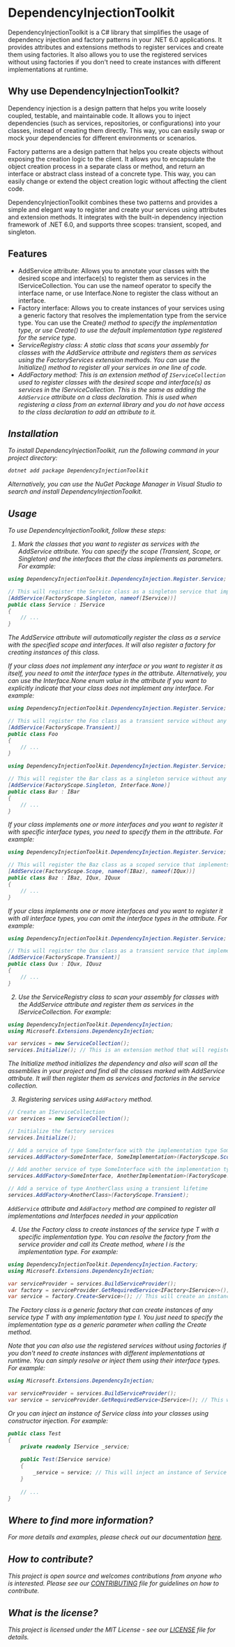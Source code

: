 # DependencyInjectionToolkit

DependencyInjectionToolkit is a C# library that simplifies the usage of dependency injection and factory patterns in your .NET 6.0 applications. It provides attributes and extensions methods to register services and create them using factories. It also allows you to use the registered services without using factories if you don't need to create instances with different implementations at runtime.

## Why use DependencyInjectionToolkit?

Dependency injection is a design pattern that helps you write loosely coupled, testable, and maintainable code. It allows you to inject dependencies (such as services, repositories, or configurations) into your classes, instead of creating them directly. This way, you can easily swap or mock your dependencies for different environments or scenarios.

Factory patterns are a design pattern that helps you create objects without exposing the creation logic to the client. It allows you to encapsulate the object creation process in a separate class or method, and return an interface or abstract class instead of a concrete type. This way, you can easily change or extend the object creation logic without affecting the client code.

DependencyInjectionToolkit combines these two patterns and provides a simple and elegant way to register and create your services using attributes and extension methods. It integrates with the built-in dependency injection framework of .NET 6.0, and supports three scopes: transient, scoped, and singleton.

## Features

- AddService attribute: Allows you to annotate your classes with the desired scope and interface(s) to register them as services in the IServiceCollection. You can use the nameof operator to specify the interface name, or use Interface.None to register the class without an interface.
- Factory interface: Allows you to create instances of your services using a generic factory that resolves the implementation type from the service type. You can use the Create<I>() method to specify the implementation type, or use Create<T>() to use the default implementation type registered for the service type.
- ServiceRegistry class: A static class that scans your assembly for classes with the AddService attribute and registers them as services using the FactoryServices extension methods. You can use the Initialize() method to register all your services in one line of code.
- AddFactory method: This is an extension method of `IServiceCollection` used to register classes with the desired scope and interface(s) as services in the IServiceCollection. This is the same as adding the `AddService` attribute on a class declaration. This is used when registering a class from an external library and you do not have access to the class declaration to add an attribute to it.

## Installation

To install DependencyInjectionToolkit, run the following command in your project directory:

```bash
dotnet add package DependencyInjectionToolkit
```

Alternatively, you can use the NuGet Package Manager in Visual Studio to search and install DependencyInjectionToolkit.

## Usage

To use DependencyInjectionToolkit, follow these steps:

1. Mark the classes that you want to register as services with the AddService attribute. You can specify the scope (Transient, Scope, or Singleton) and the interfaces that the class implements as parameters. For example:

```csharp
using DependencyInjectionToolkit.DependencyInjection.Register.Service;

// This will register the Service class as a singleton service that implements the IService interface
[AddService(FactoryScope.Singleton, nameof(IService))]
public class Service : IService
{
    // ...
}
```

The AddService attribute will automatically register the class as a service with the specified scope and interfaces. It will also register a factory for creating instances of this class.

If your class does not implement any interface or you want to register it as itself, you need to omit the interface types in the attribute. Alternatively, you can use the Interface.None enum value in the attribute if you want to explicitly indicate that your class does not implement any interface. For example:

```csharp
using DependencyInjectionToolkit.DependencyInjection.Register.Service;

// This will register the Foo class as a transient service without any interface
[AddService(FactoryScope.Transient)]
public class Foo
{
    // ...
}
```

```csharp
using DependencyInjectionToolkit.DependencyInjection.Register.Service;

// This will register the Bar class as a singleton service without any interface, even though it implements IBar
[AddService(FactoryScope.Singleton, Interface.None)]
public class Bar : IBar
{
    // ...
}
```

If your class implements one or more interfaces and you want to register it with specific interface types, you need to specify them in the attribute. For example:

```csharp
using DependencyInjectionToolkit.DependencyInjection.Register.Service;

// This will register the Baz class as a scoped service that implements IBaz and IQux, but not IQuux
[AddService(FactoryScope.Scope, nameof(IBaz), nameof(IQux))]
public class Baz : IBaz, IQux, IQuux
{
    // ...
}
```

If your class implements one or more interfaces and you want to register it with all interface types, you can omit the interface types in the attribute. For example:

```csharp
using DependencyInjectionToolkit.DependencyInjection.Register.Service;

// This will register the Qux class as a transient service that implements both IQux and IQuuz
[AddService(FactoryScope.Transient)]
public class Qux : IQux, IQuuz
{
    // ...
}
```

2. Use the ServiceRegistry class to scan your assembly for classes with the AddService attribute and register them as services in the IServiceCollection. For example:

```csharp
using DependencyInjectionToolkit.DependencyInjection;
using Microsoft.Extensions.DependencyInjection;

var services = new ServiceCollection();
services.Initialize(); // This is an extension method that will register all the services marked with AddService attribute
```

The Initialize method initializes the dependency and also will scan all the assemblies in your project and find all the classes marked with AddService attribute. It will then register them as services and factories in the service collection.

3. Registering services using `AddFactory` method.

 ```csharp
// Create an IServiceCollection
var services = new ServiceCollection();

// Initialize the factory services
services.Initialize();

// Add a service of type SomeInterface with the implementation type SomeImplementation using a scoped lifetime
services.AddFactory<SomeInterface, SomeImplementation>(FactoryScope.Scope);

// Add another service of type SomeInterface with the implementation type AnotherImplementation using a scoped lifetime
services.AddFactory<SomeInterface, AnotherImplementation>(FactoryScope.Scope);

// Add a service of type AnotherClass using a transient lifetime
services.AddFactory<AnotherClass>(FactoryScope.Transient);
```

`AddService` attribute and `AddFactory` method are compined to register all implementations and Interfaces needed in your application

4. Use the Factory<T> class to create instances of the service type T with a specific implementation type. You can resolve the factory from the service provider and call its Create<I> method, where I is the implementation type. For example:

```csharp
using DependencyInjectionToolkit.DependencyInjection.Factory;
using Microsoft.Extensions.DependencyInjection;

var serviceProvider = services.BuildServiceProvider();
var factory = serviceProvider.GetRequiredService<IFactory<IService>>();
var service = factory.Create<Service>(); // This will create an instance of Service class that implements IService interface
```

The Factory<T> class is a generic factory that can create instances of any service type T with any implementation type I. You just need to specify the implementation type as a generic parameter when calling the Create<I> method.

Note that you can also use the registered services without using factories if you don't need to create instances with different implementations at runtime. You can simply resolve or inject them using their interface types. For example:

```csharp
using Microsoft.Extensions.DependencyInjection;

var serviceProvider = services.BuildServiceProvider();
var service = serviceProvider.GetRequiredService<IService>(); // This will resolve an instance of Service class that implements IService interface
```

Or you can inject an instance of Service class into your classes using constructor injection. For example:

```csharp
public class Test
{
    private readonly IService _service;
    
    public Test(IService service)
    {
        _service = service; // This will inject an instance of Service class that implements IService interface
    }
    
    // ...
}
```

## Where to find more information?

For more details and examples, please check out our documentation [here](https://github.com/DependencyInjectionToolkit/DependencyInjectionToolkit/wiki).

## How to contribute?

This project is open source and welcomes contributions from anyone who is interested. Please see our [CONTRIBUTING](https://github.com/DependencyInjectionToolkit/DependencyInjectionToolkit/blob/main/CONTRIBUTING.md) file for guidelines on how to contribute.

## What is the license?

This project is licensed under the MIT License - see our [LICENSE](https://github.com/DependencyInjectionToolkit/DependencyInjectionToolkit/blob/main/LICENSE) file for details.
